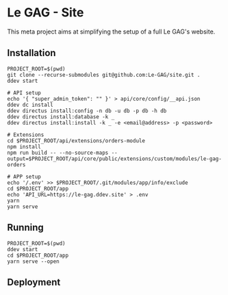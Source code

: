 # Le GAG - Site

This meta project aims at simplifying the setup of a full Le GAG's website.


## Installation

````shell script
PROJECT_ROOT=$(pwd)
git clone --recurse-submodules git@github.com:Le-GAG/site.git .
ddev start

# API setup
echo '{ "super_admin_token": "" }' > api/core/config/__api.json
ddev dc install
ddev directus install:config -n db -u db -p db -h db
ddev directus install:database -k _
ddev directus install:install -k _ -e <email@address> -p <password>

# Extensions
cd $PROJECT_ROOT/api/extensions/orders-module
npm install
npm run build -- --no-source-maps --output=$PROJECT_ROOT/api/core/public/extensions/custom/modules/le-gag-orders

# APP setup
echo '/.env' >> $PROJECT_ROOT/.git/modules/app/info/exclude
cd $PROJECT_ROOT/app
echo 'API_URL=https://le-gag.ddev.site' > .env
yarn
yarn serve
````


## Running

````shell script
PROJECT_ROOT=$(pwd)
ddev start
cd $PROJECT_ROOT/app
yarn serve --open
````

## Deployment
